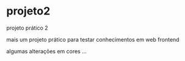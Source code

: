 # projeto2
projeto prático 2

mais um projeto prático para testar conhecimentos em web frontend

algumas alterações em cores ...
